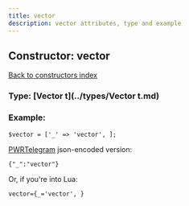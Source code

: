 ```yaml
---
title: vector
description: vector attributes, type and example
---
```

## Constructor: vector  
[Back to constructors index](index.md)






### Type: [Vector t](../types/Vector t.md)


### Example:

```
$vector = ['_' => 'vector', ];
```  

[PWRTelegram](https://pwrtelegram.xyz) json-encoded version:

```
{"_":"vector"}
```


Or, if you're into Lua:  


```
vector={_='vector', }

```


